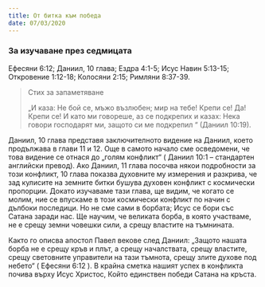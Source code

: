 ```yaml
---
title: От битка към победа
date: 07/03/2020
---
```


### За изучаване през седмицата
Ефесяни 6:12; Даниил, 10 глава; Ездра 4:1-5; Исус Навин 5:13-15; Откровение 1:12-18; Колосяни 2:15; Римляни 8:37-39.

> <p>Стих за запаметяване</p>
> „И каза: Не бой се, мъжо възлюбен; мир на тебе! Крепи се! Да! Крепи се! И като ми говореше, аз се подкрепих и казах: Нека говори господарят ми, защото си ме подкрепил “ (Даниил 10:19).

Даниил, 10 глава представя заключителното видение на Даниил, което продължава в глави 11 и 12. Още в самото начало сме осведомени, че това видение се отнася до „голям конфликт“ ( Даниил 10:1 – стандартен английски превод). Ако Даниил, 11 глава посочва някои подробности за този конфликт, 10 глава показва духовните му измерения и разкрива, че зад кулисите на земните битки бушува духовен конфликт с космически пропорции. Докато изучаваме тази глава, ще видим, че когато се молим, ние се впускаме в този космически конфликт по начин с дълбоки последици. Но не сме сами в борбата; Исус се бори със Сатана заради нас. Ще научим, че великата борба, в която участваме, не е срещу земни човешки сили, а срещу властите на тъмнината.

Както го описва апостол Павел векове след Даниил: „Защото нашата борба не е срещу кръв и плът, а срещу началствата, срещу властите, срещу световните управители на тази тъмнота, срещу злите духове под небето“ ( Ефесяни 6:12 ). В крайна сметка нашият успех в конфликта почива върху Исус Христос, Който единствен победи Сатана на кръста.